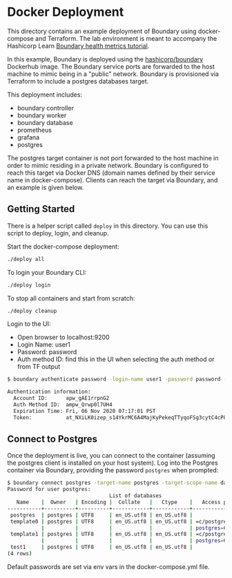 # Docker Deployment

This directory contains an example deployment of Boundary using docker-compose
and Terraform. The lab environment is meant to accompany the Hashicorp Learn
[Boundary health metrics
tutorial](https://learn.hashicorp.com/tutorials/boundary/prometheus-metrics).

In this example, Boundary is deployed using the
[hashicorp/boundary](https://hub.docker.com/r/hashicorp/boundary) Dockerhub
image. The Boundary service ports are forwarded to the host machine to mimic
being in a "public" network. Boundary is provisioned via Terraform to include a
postgres databases target.

This deployment includes:

- boundary controller
- boundary worker
- boundary database
- prometheus
- grafana
- postgres

The postgres target container is not port forwarded to the host machine in order
to mimic residing in a private network. Boundary is configured to reach this
target via Docker DNS (domain names defined by their service name in
docker-compose). Clients can reach the target via Boundary, and an example is
given below.

## Getting Started 

There is a helper script called `deploy` in this directory. You can use this
script to deploy, login, and cleanup.

Start the docker-compose deployment:

```bash
./deploy all
```

To login your Boundary CLI:

```bash
./deploy login
```

To stop all containers and start from scratch:

```bash
./deploy cleanup
```

Login to the UI:
  - Open browser to localhost:9200
  - Login Name: user1
  - Password: password
  - Auth method ID: find this in the UI when selecting the auth method or from TF output

```bash
$ boundary authenticate password -login-name user1 -password password -auth-method-id <get_from_console_or_tf>

Authentication information:
  Account ID:      apw_gAE1rrpnG2
  Auth Method ID:  ampw_Qrwp0l7UH4
  Expiration Time: Fri, 06 Nov 2020 07:17:01 PST
  Token:           at_NXiLK0izep_s14YkrMC6A4MajKyPekeqTTyqoFSg3cytC4cP8sssBRe5R8cXoerLkG7vmRYAY5q1Ksfew3JcxWSevNosoKarbkWABuBWPWZyQeUM1iEoFcz6uXLEyn1uVSKek7g9omERHrFs
```

## Connect to Postgres

Once the deployment is live, you can connect to the container (assuming the
postgres client is installed on your host system). Log into the Postgres
container via Boundary, providing the password `postgres` when prompted:

```bash
$ boundary connect postgres -target-name postgres -target-scope-name databases -username postgres -- -l
Password for user postgres:
                                 List of databases
   Name    |  Owner   | Encoding |  Collate   |   Ctype    |   Access privileges
-----------+----------+----------+------------+------------+-----------------------
 postgres  | postgres | UTF8     | en_US.utf8 | en_US.utf8 |
 template0 | postgres | UTF8     | en_US.utf8 | en_US.utf8 | =c/postgres          +
           |          |          |            |            | postgres=CTc/postgres
 template1 | postgres | UTF8     | en_US.utf8 | en_US.utf8 | =c/postgres          +
           |          |          |            |            | postgres=CTc/postgres
 test1     | postgres | UTF8     | en_US.utf8 | en_US.utf8 |
(4 rows)
```

Default passwords are set via env vars in the docker-compose.yml file.